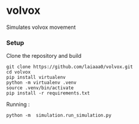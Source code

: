 # volvox
Simulates volvox movement

### Setup

Clone the repository and build

```
git clone https://github.com/laiaaa0/volvox.git
cd volvox
pip install virtualenv
python -m virtualenv .venv
source .venv/bin/activate
pip install -r requirements.txt
```

Running : 
```
python -m  simulation.run_simulation.py
```
